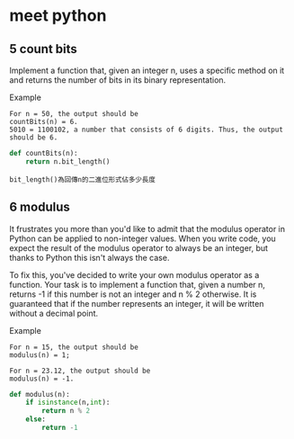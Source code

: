 # meet python
## 5 count bits
Implement a function that, given an integer n, uses a specific method on it and returns the number of bits in its binary representation.

Example
```
For n = 50, the output should be
countBits(n) = 6.
5010 = 1100102, a number that consists of 6 digits. Thus, the output should be 6.
```

```python
def countBits(n):
    return n.bit_length()
```
`bit_length()為回傳n的二進位形式佔多少長度`

## 6 modulus

It frustrates you more than you'd like to admit that the modulus operator in Python can be applied to non-integer values. When you write code, you expect the result of the modulus operator to always be an integer, but thanks to Python this isn't always the case.

To fix this, you've decided to write your own modulus operator as a function. Your task is to implement a function that, given a number n, returns -1 if this number is not an integer and n % 2 otherwise. It is guaranteed that if the number represents an integer, it will be written without a decimal point.

Example
```
For n = 15, the output should be
modulus(n) = 1;

For n = 23.12, the output should be
modulus(n) = -1.
```

```python
def modulus(n):
    if isinstance(n,int):
        return n % 2
    else:
        return -1
```

